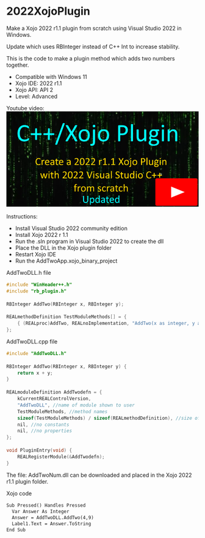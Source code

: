 # 2022XojoPlugin
Make a Xojo 2022 r1.1 plugin from scratch using Visual Studio 2022 in Windows.

Update which uses RBInteger instead of C++ Int to increase stability.

This is the code to make a plugin method which adds two numbers together. 
  - Compatible with Windows 11
  - Xojo IDE: 2022 r1.1
  - Xojo API: API 2
  - Level: Advanced
  
  Youtube video:
[![Xojo Plugin Creation from Scratch](https://github.com/eugenedakin/2022XojoPlugin/blob/main/PluginScreenUpdated.png)](https://youtu.be/Ap3Ufre_RXk)

Instructions:
- Install Visual Studio 2022 community edition
- Install Xojo 2022 r 1.1
- Run the .sln program in Visual Studio 2022 to create the dll
- Place the DLL in the Xojo plugin folder
- Restart Xojo IDE
- Run the AddTwoApp.xojo_binary_project

AddTwoDLL.h file
```C++
#include "WinHeader++.h"
#include "rb_plugin.h"

RBInteger AddTwo(RBInteger x, RBInteger y);

REALmethodDefinition TestModuleMethods[] = {
	{ (REALproc)AddTwo, REALnoImplementation, "AddTwo(x as integer, y as integer) as integer", REALconsoleSafe },
};
```

AddTwoDLL.cpp file
```C++
#include "AddTwoDLL.h"

RBInteger AddTwo(RBInteger x, RBInteger y) {
	return x + y;
}

REALmoduleDefinition AddTwodefn = {
	kCurrentREALControlVersion,
	"AddTwoDLL", //name of module shown to user
	TestModuleMethods, //method names
	sizeof(TestModuleMethods) / sizeof(REALmethodDefinition), //size of methods
	nil, //no constants
	nil, //no properties
};

void PluginEntry(void) {
	REALRegisterModule(&AddTwodefn);
}
```

The file: AddTwoNum.dll can be downloaded and placed in the Xojo 2022 r1.1 plugin folder.

Xojo code
```xojo
Sub Pressed() Handles Pressed
  Var Answer As Integer
  Answer = AddTwoDLL.AddTwo(4,9)
  Label1.Text = Answer.ToString
End Sub
```
